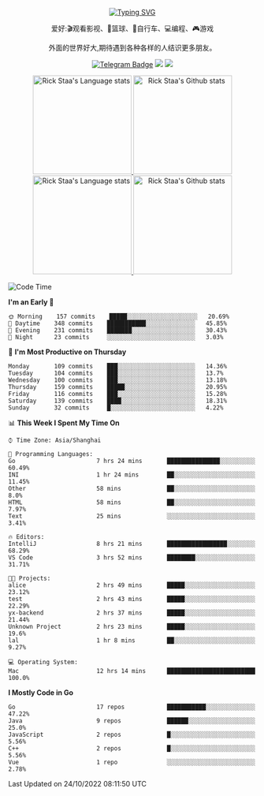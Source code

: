 <div align="center"> 

[![Typing SVG](https://readme-typing-svg.herokuapp.com?size=25&duration=2500&color=eeeeee&vCenter=true&width=200&height=40&lines=Hi+there+%F0%9F%91%8B%F0%9F%8F%BB;I'm+DanBai)](https://git.io/typing-svg)

爱好:🎬观看影视、🏀篮球、🚴自行车、💻编程、🎮游戏

外面的世界好大,期待遇到各种各样的人结识更多朋友。

[![Telegram Badge](https://img.shields.io/badge/-Telegram-blue?style=flat&logo=Telegram&logoColor=white)](https://t.me/danbai9420) 
[![](https://img.shields.io/badge/-Blog-brightgreen?style=flat&logo=Blogger&logoColor=white)](https://p00q.cn)
[![](https://img.shields.io/badge/-Email-red?style=flat&logo=Mail.Ru&logoColor=white)](mailto:danbai@88.com)
</div>

<!-- Light Mode -->
<div align="center"> 
<a href="https://github.com/anuraghazra/github-readme-stats#gh-light-mode-only">
<img height=200 src="https://github-readme-stats-git-master-rstaa-rickstaa.vercel.app/api/top-langs/?username=danbai225&layout=compact&langs_count=10&hide_border=1&role=OWNER,COLLABORATOR#gh-light-mode-only" alt="Rick Staa's Language stats" />
</a>
<a href="https://github.com/anuraghazra/github-readme-stats#gh-light-mode-only">
<img height=200 src="https://github-readme-stats-git-master-rstaa-rickstaa.vercel.app/api?username=danbai225&show_icons=true&count_private=true&line_height=28&hide_border=1&include_all_commits=true&card_width=450&role=OWNER,COLLABORATOR&exclude_repo=github-readme-stats#gh-light-mode-only" alt="Rick Staa's Github stats" />
</a>
</div>

<!-- Dark Mode -->
<div align="center"> 
<a href="https://github.com/anuraghazra/github-readme-stats#gh-dark-mode-only">
<img height=200 src="https://github-readme-stats-git-master-rstaa-rickstaa.vercel.app/api/top-langs/?username=danbai225&layout=compact&langs_count=10&hide_border=1&role=OWNER,COLLABORATOR&theme=github_dark#gh-dark-mode-only" alt="Rick Staa's Language stats" />
</a>
<a href="https://github.com/anuraghazra/github-readme-stats#gh-dark-mode-only">
<img height=200 src="https://github-readme-stats-git-master-rstaa-rickstaa.vercel.app/api?username=danbai225&show_icons=true&count_private=true&line_height=28&hide_border=1&include_all_commits=true&card_width=450&role=OWNER,COLLABORATOR&exclude_repo=github-readme-stats&theme=github_dark#gh-dark-mode-only" alt="Rick Staa's Github stats" />
</a>
</div>

<!--START_SECTION:waka-->
![Code Time](http://img.shields.io/badge/Code%20Time-106%20hrs%2047%20mins-blue)

**I'm an Early 🐤** 

```text
🌞 Morning    157 commits    █████░░░░░░░░░░░░░░░░░░░░   20.69% 
🌆 Daytime    348 commits    ███████████░░░░░░░░░░░░░░   45.85% 
🌃 Evening    231 commits    ███████░░░░░░░░░░░░░░░░░░   30.43% 
🌙 Night      23 commits     ░░░░░░░░░░░░░░░░░░░░░░░░░   3.03%

```
📅 **I'm Most Productive on Thursday** 

```text
Monday       109 commits    ███░░░░░░░░░░░░░░░░░░░░░░   14.36% 
Tuesday      104 commits    ███░░░░░░░░░░░░░░░░░░░░░░   13.7% 
Wednesday    100 commits    ███░░░░░░░░░░░░░░░░░░░░░░   13.18% 
Thursday     159 commits    █████░░░░░░░░░░░░░░░░░░░░   20.95% 
Friday       116 commits    ███░░░░░░░░░░░░░░░░░░░░░░   15.28% 
Saturday     139 commits    ████░░░░░░░░░░░░░░░░░░░░░   18.31% 
Sunday       32 commits     █░░░░░░░░░░░░░░░░░░░░░░░░   4.22%

```


📊 **This Week I Spent My Time On** 

```text
⌚︎ Time Zone: Asia/Shanghai

💬 Programming Languages: 
Go                       7 hrs 24 mins       ███████████████░░░░░░░░░░   60.49% 
INI                      1 hr 24 mins        ██░░░░░░░░░░░░░░░░░░░░░░░   11.45% 
Other                    58 mins             ██░░░░░░░░░░░░░░░░░░░░░░░   8.0% 
HTML                     58 mins             ██░░░░░░░░░░░░░░░░░░░░░░░   7.97% 
Text                     25 mins             ░░░░░░░░░░░░░░░░░░░░░░░░░   3.41%

🔥 Editors: 
IntelliJ                 8 hrs 21 mins       █████████████████░░░░░░░░   68.29% 
VS Code                  3 hrs 52 mins       ████████░░░░░░░░░░░░░░░░░   31.71%

🐱‍💻 Projects: 
alice                    2 hrs 49 mins       █████░░░░░░░░░░░░░░░░░░░░   23.12% 
test                     2 hrs 43 mins       █████░░░░░░░░░░░░░░░░░░░░   22.29% 
yx-backend               2 hrs 37 mins       █████░░░░░░░░░░░░░░░░░░░░   21.44% 
Unknown Project          2 hrs 23 mins       █████░░░░░░░░░░░░░░░░░░░░   19.6% 
lal                      1 hr 8 mins         ██░░░░░░░░░░░░░░░░░░░░░░░   9.27%

💻 Operating System: 
Mac                      12 hrs 14 mins      █████████████████████████   100.0%

```

**I Mostly Code in Go** 

```text
Go                       17 repos            ███████████░░░░░░░░░░░░░░   47.22% 
Java                     9 repos             ██████░░░░░░░░░░░░░░░░░░░   25.0% 
JavaScript               2 repos             █░░░░░░░░░░░░░░░░░░░░░░░░   5.56% 
C++                      2 repos             █░░░░░░░░░░░░░░░░░░░░░░░░   5.56% 
Vue                      1 repo              ░░░░░░░░░░░░░░░░░░░░░░░░░   2.78%

```



 Last Updated on 24/10/2022 08:11:50 UTC
<!--END_SECTION:waka-->
